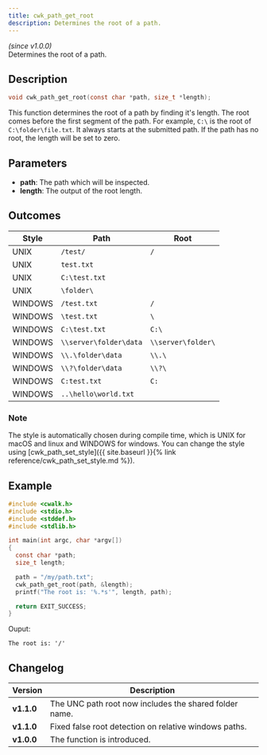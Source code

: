 ```yaml
---
title: cwk_path_get_root
description: Determines the root of a path.
---
```


_(since v1.0.0)_  
Determines the root of a path.

## Description
```c
void cwk_path_get_root(const char *path, size_t *length);
```
This function determines the root of a path by finding it's length.  The root comes before the first segment of the path. For example, ``C:\`` is the root of ``C:\folder\file.txt``. It always starts at the submitted path. If the path has no root, the length will be set to zero.

## Parameters
 * **path**: The path which will be inspected.
 * **length**: The output of the root length.

## Outcomes

| Style   | Path                     | Root                 |
|---------|--------------------------|----------------------|
| UNIX    | ``/test/``               | ``/``                |
| UNIX    | ``test.txt``             | `` ``                |
| UNIX    | ``C:\test.txt``          | `` ``                |
| UNIX    | ``\folder\``             | `` ``                |
| WINDOWS | ``/test.txt``            | ``/``                |
| WINDOWS | ``\test.txt``            | ``\``                |
| WINDOWS | ``C:\test.txt``          | ``C:\``              |
| WINDOWS | ``\\server\folder\data`` | ``\\server\folder\`` |
| WINDOWS | ``\\.\folder\data``      | ``\\.\``             |
| WINDOWS | ``\\?\folder\data``      | ``\\?\``             |
| WINDOWS | ``C:test.txt``           | ``C:``               |
| WINDOWS | ``..\hello\world.txt``   | `` ``                |

### Note
The style is automatically chosen during compile time, which is 
UNIX for macOS and linux and WINDOWS for windows. You can change the style
using [cwk_path_set_style]({{ site.baseurl }}{% link reference/cwk_path_set_style.md %}).

## Example
```c
#include <cwalk.h>
#include <stdio.h>
#include <stddef.h>
#include <stdlib.h>

int main(int argc, char *argv[])
{
  const char *path;
  size_t length;

  path = "/my/path.txt";
  cwk_path_get_root(path, &length);
  printf("The root is: '%.*s'", length, path);

  return EXIT_SUCCESS;
}
```

Ouput:
```
The root is: '/'
```

## Changelog

| Version    | Description                                            |
|------------|--------------------------------------------------------|
| **v1.1.0** | The UNC path root now includes the shared folder name. |
| **v1.1.0** | Fixed false root detection on relative windows paths.  |
| **v1.0.0** | The function is introduced.                            |